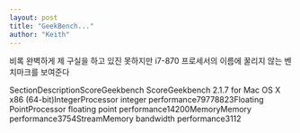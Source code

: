 ```yaml
---
layout: post
title: "GeekBench..."
author: "Keith"
---
```


비록 완벽하게 제 구실을 하고 있진 못하지만 i7-870 프로세서의 이름에 꿀리지 않는 벤치마크를 보여준다

SectionDescriptionScoreGeekbench ScoreGeekbench 2.1.7 for Mac OS X x86 (64-bit)IntegerProcessor integer performance79778823Floating PointProcessor floating point performance14200MemoryMemory performance3754StreamMemory bandwidth performance3112




